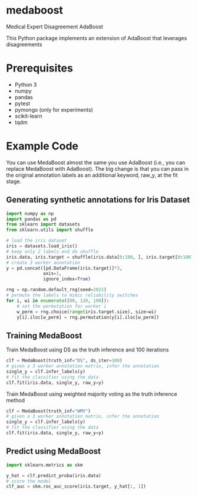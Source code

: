 # medaboost
Medical Expert Disagreement AdaBoost

This Python package implements an extension of AdaBoost that leverages disagreements 

# Prerequisites

* Python 3
* numpy
* pandas
* pytest
* pymongo (only for experiments)
* scikit-learn
* tqdm

# Example Code
You can use MedaBoost almost the same you use AdaBoost (i.e., you can replace MedaBoost with AdaBoost). The big change is that you can pass in the original annotation labels as an additional keyword, raw_y, at the fit stage.

## Generating synthetic annotations for Iris Dataset
```python
import numpy as np
import pandas as pd
from sklearn import datasets
from sklearn.utils import shuffle

# load the iris dataset
iris = datasets.load_iris()
# keep only 2 labels and do shuffle
iris.data, iris.target = shuffle(iris.data[0:100, ], iris.target[0:100], random_state=0)
# create 3 worker annotation
y = pd.concat([pd.DataFrame(iris.target)]*3,
              axis=1,
              ignore_index=True)

rng = np.random.default_rng(seed=2021)
# permute the labels to mimic reliability switches
for i, wi in enumerate([80, 120, 100]):
    # set the permutation for worker i
    w_perm = rng.choice(range(iris.target.size), size=wi)
    y[i].iloc[w_perm] = rng.permutation(y[i].iloc[w_perm])
```
## Training MedaBoost

Train MedaBoost using DS as the truth inference and 100 iterations

```python
clf = MedaBoost(truth_inf="DS", ds_iter=100)
# given a 3 worker annotation matrix, infer the annotation
single_y = clf.infer_labels(y)
# fit the classifier using the data
clf.fit(iris.data, single_y, raw_y=y)
```

Train MedaBoost using weighted majority voting as the truth inference method

```python
clf = MedaBoost(truth_inf="WMV")
# given a 3 worker annotation matrix, infer the annotation
single_y = clf.infer_labels(y)
# fit the classifier using the data
clf.fit(iris.data, single_y, raw_y=y)
```

## Predict using MedaBoost
```python
import sklearn.metrics as skm

y_hat = clf.predict_proba(iris.data)
# score the model
clf_auc = skm.roc_auc_score(iris.target, y_hat[:, 1])
```
